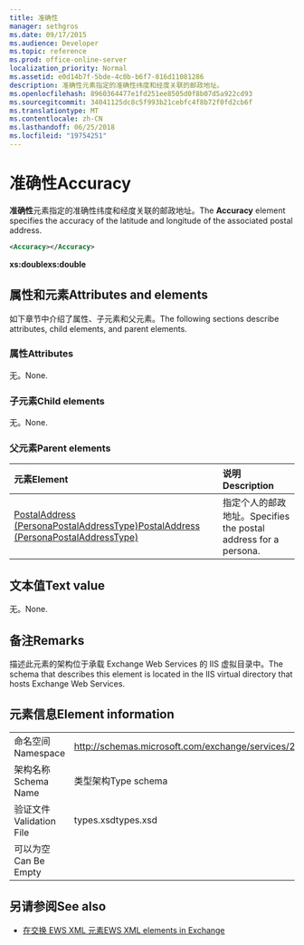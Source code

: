 ```yaml
---
title: 准确性
manager: sethgros
ms.date: 09/17/2015
ms.audience: Developer
ms.topic: reference
ms.prod: office-online-server
localization_priority: Normal
ms.assetid: e0d14b7f-5bde-4c0b-b6f7-816d11081286
description: 准确性元素指定的准确性纬度和经度关联的邮政地址。
ms.openlocfilehash: 8960364477e1fd251ee8505d0f8b07d5a922cd93
ms.sourcegitcommit: 34041125dc8c5f993b21cebfc4f8b72f0fd2cb6f
ms.translationtype: MT
ms.contentlocale: zh-CN
ms.lasthandoff: 06/25/2018
ms.locfileid: "19754251"
---
```

# <a name="accuracy"></a><span data-ttu-id="152a6-103">准确性</span><span class="sxs-lookup"><span data-stu-id="152a6-103">Accuracy</span></span>

<span data-ttu-id="152a6-104">**准确性**元素指定的准确性纬度和经度关联的邮政地址。</span><span class="sxs-lookup"><span data-stu-id="152a6-104">The **Accuracy** element specifies the accuracy of the latitude and longitude of the associated postal address.</span></span> 
  
```XML
<Accuracy></Accuracy>
```

 <span data-ttu-id="152a6-105">**xs:double**</span><span class="sxs-lookup"><span data-stu-id="152a6-105">**xs:double**</span></span>
## <a name="attributes-and-elements"></a><span data-ttu-id="152a6-106">属性和元素</span><span class="sxs-lookup"><span data-stu-id="152a6-106">Attributes and elements</span></span>

<span data-ttu-id="152a6-107">如下章节中介绍了属性、子元素和父元素。</span><span class="sxs-lookup"><span data-stu-id="152a6-107">The following sections describe attributes, child elements, and parent elements.</span></span>
  
### <a name="attributes"></a><span data-ttu-id="152a6-108">属性</span><span class="sxs-lookup"><span data-stu-id="152a6-108">Attributes</span></span>

<span data-ttu-id="152a6-109">无。</span><span class="sxs-lookup"><span data-stu-id="152a6-109">None.</span></span>
  
### <a name="child-elements"></a><span data-ttu-id="152a6-110">子元素</span><span class="sxs-lookup"><span data-stu-id="152a6-110">Child elements</span></span>

<span data-ttu-id="152a6-111">无。</span><span class="sxs-lookup"><span data-stu-id="152a6-111">None.</span></span>
  
### <a name="parent-elements"></a><span data-ttu-id="152a6-112">父元素</span><span class="sxs-lookup"><span data-stu-id="152a6-112">Parent elements</span></span>

|<span data-ttu-id="152a6-113">**元素**</span><span class="sxs-lookup"><span data-stu-id="152a6-113">**Element**</span></span>|<span data-ttu-id="152a6-114">**说明**</span><span class="sxs-lookup"><span data-stu-id="152a6-114">**Description**</span></span>|
|:-----|:-----|
|[<span data-ttu-id="152a6-115">PostalAddress (PersonaPostalAddressType)</span><span class="sxs-lookup"><span data-stu-id="152a6-115">PostalAddress (PersonaPostalAddressType)</span></span>](postaladdress-personapostaladdresstype.md) <br/> |<span data-ttu-id="152a6-116">指定个人的邮政地址。</span><span class="sxs-lookup"><span data-stu-id="152a6-116">Specifies the postal address for a persona.</span></span>  <br/> |
   
## <a name="text-value"></a><span data-ttu-id="152a6-117">文本值</span><span class="sxs-lookup"><span data-stu-id="152a6-117">Text value</span></span>

<span data-ttu-id="152a6-118">无。</span><span class="sxs-lookup"><span data-stu-id="152a6-118">None.</span></span>
  
## <a name="remarks"></a><span data-ttu-id="152a6-119">备注</span><span class="sxs-lookup"><span data-stu-id="152a6-119">Remarks</span></span>

<span data-ttu-id="152a6-120">描述此元素的架构位于承载 Exchange Web Services 的 IIS 虚拟目录中。</span><span class="sxs-lookup"><span data-stu-id="152a6-120">The schema that describes this element is located in the IIS virtual directory that hosts Exchange Web Services.</span></span>
  
## <a name="element-information"></a><span data-ttu-id="152a6-121">元素信息</span><span class="sxs-lookup"><span data-stu-id="152a6-121">Element information</span></span>

|||
|:-----|:-----|
|<span data-ttu-id="152a6-122">命名空间</span><span class="sxs-lookup"><span data-stu-id="152a6-122">Namespace</span></span>  <br/> |http://schemas.microsoft.com/exchange/services/2006/types  <br/> |
|<span data-ttu-id="152a6-123">架构名称</span><span class="sxs-lookup"><span data-stu-id="152a6-123">Schema Name</span></span>  <br/> |<span data-ttu-id="152a6-124">类型架构</span><span class="sxs-lookup"><span data-stu-id="152a6-124">Type schema</span></span>  <br/> |
|<span data-ttu-id="152a6-125">验证文件</span><span class="sxs-lookup"><span data-stu-id="152a6-125">Validation File</span></span>  <br/> |<span data-ttu-id="152a6-126">types.xsd</span><span class="sxs-lookup"><span data-stu-id="152a6-126">types.xsd</span></span>  <br/> |
|<span data-ttu-id="152a6-127">可以为空</span><span class="sxs-lookup"><span data-stu-id="152a6-127">Can Be Empty</span></span>  <br/> ||
   
## <a name="see-also"></a><span data-ttu-id="152a6-128">另请参阅</span><span class="sxs-lookup"><span data-stu-id="152a6-128">See also</span></span>

- [<span data-ttu-id="152a6-129">在交换 EWS XML 元素</span><span class="sxs-lookup"><span data-stu-id="152a6-129">EWS XML elements in Exchange</span></span>](ews-xml-elements-in-exchange.md)

